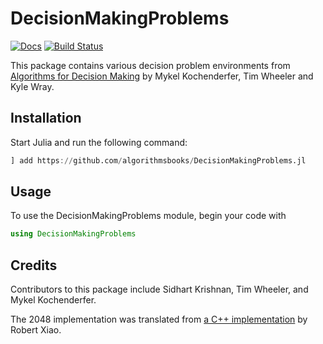 # DecisionMakingProblems

[![Docs](https://img.shields.io/badge/docs-stable-blue.svg)](https://algorithmsbooks.github.io/DecisionMakingProblems.jl/)
[![Build Status](https://github.com/algorithmsbooks/DecisionMakingProblems.jl/workflows/CI/badge.svg)](https://github.com/algorithmsbooks/DecisionMakingProblems.jl/actions)

This package contains various decision problem environments from [Algorithms for Decision Making](https://algorithmsbook.com/) by Mykel Kochenderfer, Tim Wheeler and Kyle Wray.

## Installation

Start Julia and run the following command:

```julia
] add https://github.com/algorithmsbooks/DecisionMakingProblems.jl
```

## Usage

To use the DecisionMakingProblems module, begin your code with

```julia
using DecisionMakingProblems
```

## Credits

Contributors to this package include Sidhart Krishnan, Tim Wheeler, and Mykel Kochenderfer.

The 2048 implementation was translated from [a C++ implementation](https://github.com/nneonneo/2048-ai) by Robert Xiao.
